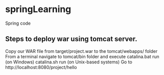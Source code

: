 # springLearning
Spring code

## Steps to deploy war using tomcat server.

Copy our WAR file from target/project.war to the tomcat/webapps/ folder
From a terminal navigate to tomcat/bin folder and execute
catalina.bat run (on Windows)
catalina.sh run (on Unix-based systems)
Go to http://localhost:8080/project/hello